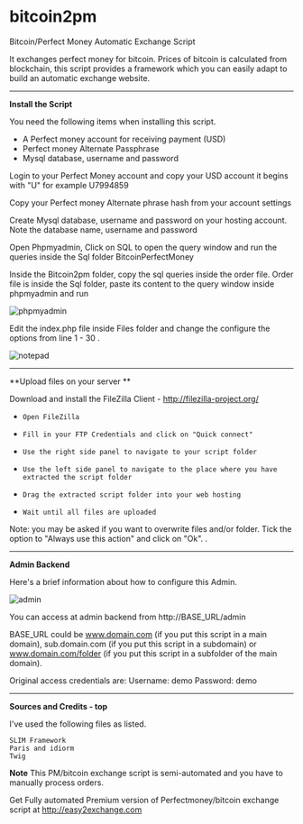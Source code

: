 bitcoin2pm
==========

Bitcoin/Perfect Money Automatic Exchange Script



It exchanges perfect money for bitcoin. Prices of bitcoin is calculated from blockchain, this script provides a framework which you can easily adapt to build an automatic exchange website.

***

**Install the Script**

You need the following items when installing this script.
* A Perfect money account for receiving payment (USD)
* Perfect money Alternate Passphrase
* Mysql database, username and password


Login to your Perfect Money account and copy your USD account it begins with "U" for example U7994859

Copy your Perfect money Alternate phrase hash from your account settings

Create Mysql database, username and password on your hosting account. Note the database name, username and password

Open Phpmyadmin, Click on SQL to open the query window and run the queries inside the Sql folder BitcoinPerfectMoney

Inside the Bitcoin2pm folder, copy the sql queries inside the order file. Order file is inside the Sql folder, paste its content to the query window inside phpmyadmin and run 

![phpmyadmin](https://github.com/gminds/bitcoin2pm/blob/master/Documentation/assets/images/phpmyadmin1.JPG)


Edit the index.php file inside Files folder and change the configure the options from line 1 - 30 .

![notepad](https://github.com/gminds/bitcoin2pm/blob/master/Documentation/assets/images/notepade1.JPG)

***



**Upload files on your server **

Download and install the FileZilla Client - http://filezilla-project.org/

*     Open FileZilla
*     Fill in your FTP Credentials and click on "Quick connect"
*     Use the right side panel to navigate to your script folder
*     Use the left side panel to navigate to the place where you have extracted the script folder
*     Drag the extracted script folder into your web hosting
*     Wait until all files are uploaded

Note: you may be asked if you want to overwrite files and/or folder. Tick the option to "Always use this action" and click on "Ok". .



***

**Admin Backend**

Here's a brief information about how to configure this Admin.

![admin](https://github.com/gminds/bitcoin2pm/blob/master/Documentation/assets/images/notepad2.JPG)


You can access at admin backend from http://BASE_URL/admin

BASE_URL could be www.domain.com (if you put this script in a main domain), sub.domain.com (if you put this script in a subdomain) or www.domain.com/folder (if you put this script in a subfolder of the main domain).

Original access credentials are:
Username: demo
Password: demo 


***

**Sources and Credits - top**

I've used the following files as listed.

    SLIM Framework
    Paris and idiorm
    Twig

**Note**
This PM/bitcoin exchange script is semi-automated and you have to manually process orders.

Get Fully automated Premium version of Perfectmoney/bitcoin exchange script at http://easy2exchange.com